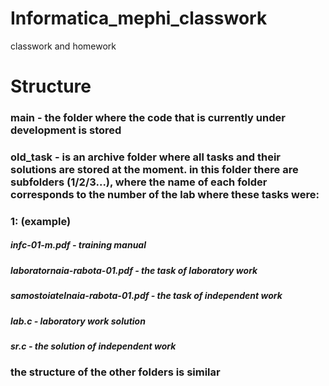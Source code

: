 # Informatica_mephi_classwork
classwork and homework

# Structure
### main - the folder where the code that is currently under development is stored
### old_task - is an archive folder where all tasks and their solutions are stored at the moment. in this folder there are subfolders (1/2/3...), where the name of each folder corresponds to the number of the lab where these tasks were:
### 1: (example)
##### infc-01-m.pdf - training manual
##### laboratornaia-rabota-01.pdf - the task of laboratory work
##### samostoiatelnaia-rabota-01.pdf - the task of independent work
##### lab.c - laboratory work solution
##### sr.c - the solution of independent work
### the structure of the other folders is similar